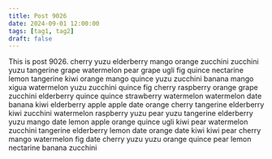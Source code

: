 ```yaml
---
title: Post 9026
date: 2024-09-01 12:00:00
tags: [tag1, tag2]
draft: false
---
```

This is post 9026.
cherry
yuzu
elderberry
mango
orange
zucchini
zucchini
yuzu
tangerine
grape
watermelon
pear
grape
ugli
fig
quince
nectarine
lemon
tangerine
kiwi
orange
mango
quince
yuzu
zucchini
banana
mango
xigua
watermelon
yuzu
zucchini
quince
fig
cherry
raspberry
orange
grape
zucchini
elderberry
quince
quince
strawberry
watermelon
watermelon
date
banana
kiwi
elderberry
apple
apple
date
orange
cherry
tangerine
elderberry
kiwi
zucchini
watermelon
raspberry
yuzu
pear
yuzu
tangerine
elderberry
yuzu
mango
date
lemon
apple
orange
quince
ugli
kiwi
pear
watermelon
zucchini
tangerine
elderberry
lemon
date
orange
date
kiwi
kiwi
pear
cherry
mango
watermelon
fig
date
cherry
yuzu
yuzu
orange
quince
pear
lemon
nectarine
banana
zucchini
